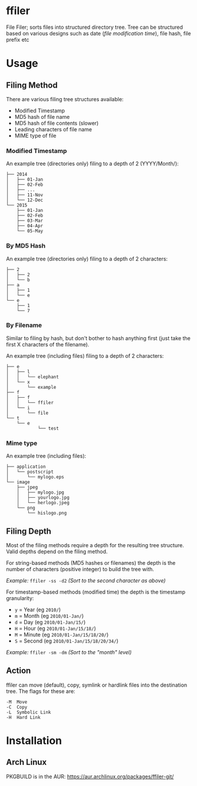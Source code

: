 # ffiler
File Filer; sorts files into structured directory tree. Tree can be structured
based on various designs such as date (_file modification time_), file hash,
file prefix etc

# Usage

## Filing Method
There are various filing tree structures available:

- Modified Timestamp
- MD5 hash of file name
- MD5 hash of file contents (slower)
- Leading characters of file name
- MIME type of file

### Modified Timestamp
An example tree (directories only) filing to a depth of 2 (YYYY/Month/):

```
├── 2014
│   ├── 01-Jan
│   ├── 02-Feb
│   ├── ...
│   ├── 11-Nov
│   └── 12-Dec
└── 2015
    ├── 01-Jan
    ├── 02-Feb
    ├── 03-Mar
    ├── 04-Apr
    └── 05-May
 ```

### By MD5 Hash
An example tree (directories only) filing to a depth of 2 characters:

```
├── 2
│   ├── 2
│   └── b
├── a
│   ├── 1
│   └── e
└── e
    ├── 1
    └── 7
```

### By Filename
Similar to filing by hash, but don't bother to hash anything first (just take
the first X characters of the filename).

An example tree (including files) filing to a depth of 2 characters:

```
├── e
│   ├── l
│   │   └── elephant
│   └── x
│       └── example
├── f
│   ├── f
│   │   └── ffiler
│   └── i
│       └── file
└── t
    └── e
            └── test
```

### Mime type

An example tree (including files):

```
├── application
│   └── postscript
│       └── mylogo.eps
└── image
    ├── jpeg
    │   ├── mylogo.jpg
    │   ├── yourlogo.jpg
    │   └── herlogo.jpeg
    └── png
        └── hislogo.png
```

## Filing Depth
Most of the filing methods require a depth for the resulting tree structure.
Valid depths depend on the filing method.

For string-based methods (MD5 hashes or filenames) the depth is the number of
characters (positive integer) to build the tree with.

*Example:* `ffiler -ss -d2` _(Sort to the second character as above)_

For timestamp-based methods (modified time) the depth is the timestamp
granularity:

- `y` = Year   (eg `2010/`)
- `m` = Month  (eg `2010/01-Jan/`)
- `d` = Day    (eg `2010/01-Jan/15/`)
- `H` = Hour   (eg `2010/01-Jan/15/18/`)
- `M` = Minute (eg `2010/01-Jan/15/18/20/`)
- `S` = Second (eg `2010/01-Jan/15/18/20/34/`)

*Example:* `ffiler -sm -dm` _(Sort to the "month" level)_

## Action

ffiler can move (default), copy, symlink or hardlink files into the destination
tree. The flags for these are:

```
-M  Move
-C  Copy
-L  Symbolic Link
-H  Hard Link
```

# Installation

## Arch Linux

PKGBUILD is in the AUR: https://aur.archlinux.org/packages/ffiler-git/

